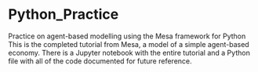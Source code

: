 # Python_Practice
Practice on agent-based modelling using the Mesa framework for Python
This is the completed tutorial from Mesa, a model of a simple agent-based economy.
There is a Jupyter notebook with the entire tutorial and a Python file with all of
the code documented for future reference.
